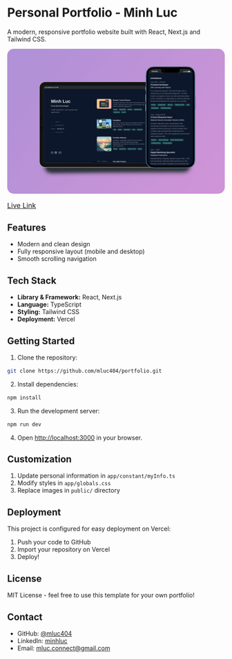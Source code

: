 # Personal Portfolio - Minh Luc

A modern, responsive portfolio website built with React, Next.js and Tailwind CSS.

  <img src="./public/portfo4.png" alt="photo of website" style="border-radius: 15px" width="700"/>

[<u><font size="3">Live Link</font></u>](https://www.minhluc.com)

## Features

- Modern and clean design
- Fully responsive layout (mobile and desktop)
- Smooth scrolling navigation

## Tech Stack

- **Library & Framework:** React, Next.js
- **Language:** TypeScript
- **Styling:** Tailwind CSS
- **Deployment:** Vercel

## Getting Started

1. Clone the repository:

```bash
git clone https://github.com/mluc404/portfolio.git
```

2. Install dependencies:

```bash
npm install
```

3. Run the development server:

```bash
npm run dev
```

4. Open [http://localhost:3000](http://localhost:3000) in your browser.

## Customization

1. Update personal information in `app/constant/myInfo.ts`
2. Modify styles in `app/globals.css`
3. Replace images in `public/` directory

## Deployment

This project is configured for easy deployment on Vercel:

1. Push your code to GitHub
2. Import your repository on Vercel
3. Deploy!

## License

MIT License - feel free to use this template for your own portfolio!

## Contact

- GitHub: [@mluc404](https://github.com/mluc404)
- LinkedIn: [minhluc](https://www.linkedin.com/in/minhluc)
- Email: mluc.connect@gmail.com

